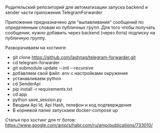 Родительский репозиторий для автоматизации запуска backend и sender части приложения TelegramForwarder

Приложение предназначено для "вылавливания" сообщений по определенным словам из публичных групп.
Для того чтобы получать сообщения, нужно добавить через backend (через бота) подписку на публичную группу.

Разворачиваем на хостинге:

- git clone https://github.com/lashnag/telegram-forwarder.git
- cd telegram-forwarder
- git submodule update --init --recursive
- добавляем свой файл .env с настройками окружения
- устанавливаем python
- cd SenderApi
- pip install -r requirements.txt
- cd app
- python save_session.py
- Вводим Api Id, Api Hash, телефон и код подтверждения
- В корневой папке запускаем docker-compose up


Статья про хостинг для тг ботов:
https://www.google.com/amp/s/habr.com/ru/amp/publications/733010/